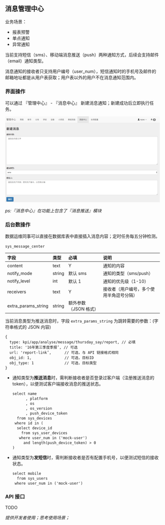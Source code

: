 ## 消息管理中心

业务场景：

- 报表预警
- 单点通知
- 异常通知

当前支持短信（sms）、移动端消息推送（push）两种通知方式，后续会支持邮件（email）通知类型。

消息通知的接收者只支持用户编号（user_num），短信通知时的手机号及邮件的邮箱地址都是从用户表获取；用户表以外的用户不在消息通知范围内。

### 界面操作

可以通过 『管理中心』 - 『消息中心』 新建消息通知；新建成功后立即执行任务。


![](/assets/images/消息中心-新建.jpeg)

*ps:『消息中心』在功能上包含了『消息推送』模块*

### 后台数操作

数据运维同事可以直接在数据库表中直接插入消息内容；定时任务每五分钟检测。

`sys_message_center`

字段 | 类型 | 必填 | 说明
:---|:---|:---|:---
content | text | Y | 通知的内容
notify_mode | string | 默认 sms| 通知的类型（sms/push）
notify_level |  int | 默认 1 | 通知的优先级（1-10）
receivers | text | Y | 接收者（用户编号，多个使用半角逗号分隔）
extra_params_string | string | 额外参数（JSON 格式）

当前消息类型为推送消息时，字段 `extra_params_string` 为跳转需要的参数：(字符串格式的 JSON 内容)

```
{
  type: kpi/app/analyse/message/thursday_say/report, // 必填
  title: '16年第三季度季报’, // 可选
  url: 'report-link’,      // 可选，与 API 链接格式相同
  obj_id: 1,               // 可选，目标ID
  obj_type: 1              // 可选，目标类型
}
```

- 通知类型为**推送消息**时，需判断接收者是否登录过客户端（注册推送消息的 token），以便测试客户端接收消息的推送状态。

    ```
    select name
          , platform
          , os
          , os_version
          , push_device_token
      from sys_devices
     where id in (
      select device_id
        from sys_user_devices
       where user_num in ('mock-user')
         and length(push_device_token) > 0
    )
    ```

- 通知类型为**发短信**时，需判断接收者是否有配置手机号，以便测试短信的接收状态。

    ```
    select mobile
      from sys_users
     where user_num in ('mock-user')
    ```


### API 接口

TODO

*提供开发者使用；思考使用场景；*

